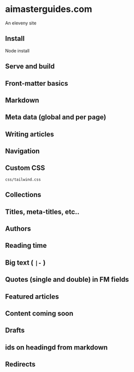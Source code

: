 # aimasterguides.com

An eleveny site

## Install

Node install

## Serve and build

## Front-matter basics

## Markdown

## Meta data (global and per page)

## Writing articles

## Navigation

## Custom CSS

`css/tailwind.css`

## Collections

## Titles, meta-titles, etc..

## Authors

## Reading time

## Big text ( `|-` )

## Quotes (single and double) in FM fields

## Featured articles

## Content coming soon

## Drafts

## ids on headingd from markdown

## Redirects